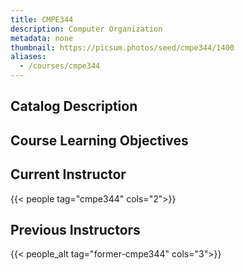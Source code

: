 ```yaml
---
title: CMPE344
description: Computer Organization
metadata: none
thumbnail: https://picsum.photos/seed/cmpe344/1400
aliases:
  - /courses/cmpe344
---
```


## Catalog Description

## Course Learning Objectives

## Current Instructor

{{< people tag="cmpe344" cols="2">}}

## Previous Instructors

{{< people_alt tag="former-cmpe344" cols="3">}}
